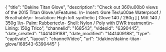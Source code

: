{
    "title": "Dakine Titan Glove",
    "description": "Check out 360\u00b0 views of the 2015 Titan Glove.\nFeatures: \n- Insert: Gore Tex\u00ae Waterproof \/ Breathable\n- Insulation: High loft synthetic [ Glove 140 \/ 280g ] [ Mitt 140 \/ 350g ]\n- Palm: Rubbertec\n- Shell: Nylon \/ Poly with DWR treatment\n- Lining: 150g Trico",
    "channelid": "168543",
    "videoid": "6390445",
    "date_created": "1441409188",
    "date_modified": "1441409188",
    "type": "captivate",
    "layout": "channelVideo",
    "url": "\/dakine\/dakine-titan-glove\/168543-6390445"
}